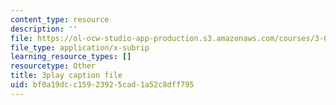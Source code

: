 ```yaml
---
content_type: resource
description: ''
file: https://ol-ocw-studio-app-production.s3.amazonaws.com/courses/3-091sc-introduction-to-solid-state-chemistry-fall-2010/bf0a19dcc15923925cad1a52c8dff795_LHRZLeQ2aaM.srt
file_type: application/x-subrip
learning_resource_types: []
resourcetype: Other
title: 3play caption file
uid: bf0a19dc-c159-2392-5cad-1a52c8dff795
---
```

